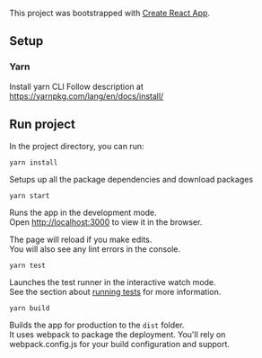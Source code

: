 This project was bootstrapped with [Create React App](https://github.com/facebook/create-react-app).

## Setup

### Yarn

Install yarn CLI
Follow description at https://yarnpkg.com/lang/en/docs/install/

## Run project

In the project directory, you can run:

`yarn install`

Setups up all the package dependencies and download packages

`yarn start`

Runs the app in the development mode.<br>
Open [http://localhost:3000](http://localhost:3000) to view it in the browser.

The page will reload if you make edits.<br>
You will also see any lint errors in the console.

`yarn test`

Launches the test runner in the interactive watch mode.<br>
See the section about [running tests](https://facebook.github.io/create-react-app/docs/running-tests) for more information.

`yarn build`

Builds the app for production to the `dist` folder.<br>
It uses webpack to package the deployment. You'll rely on webpack.config.js for your build configuration and support.
